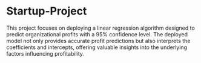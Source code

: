 # Startup-Project
This project focuses on deploying a linear regression algorithm designed to predict organizational profits with a 95% confidence level. The deployed model not only provides accurate profit predictions but also interprets the coefficients and intercepts, offering valuable insights into the underlying factors influencing profitability.
